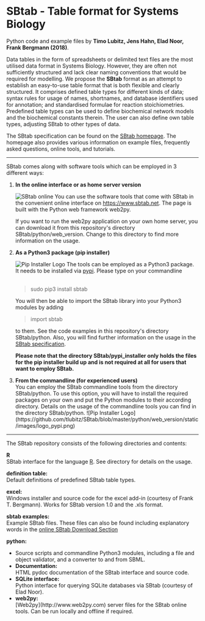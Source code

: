 SBtab - Table format for Systems Biology
========================================
Python code and example files by
<b>Timo Lubitz, Jens Hahn, Elad Noor, Frank Bergmann (2018)</b>.

Data tables in the form of spreadsheets or delimited text files are the most utilised data format in Systems Biology. However, they are often not sufficiently structured and lack clear naming conventions
that would be required for modelling. We propose the <b>SBtab</b> format as an attempt to establish an
easy-to-use table format that is both flexible and clearly structured. It comprises defined table types
for different kinds of data; syntax rules for usage of names, shortnames, and database identifiers used
for annotation; and standardised formulae for reaction stoichiometries. Predefined table types can be
used to define biochemical network models and the biochemical constants therein. The user can also
define own table types, adjusting SBtab to other types of data.

The SBtab specification can be found on the [SBtab homepage](https://www.sbtab.net/sbtab/default/downloads.html#spec). The homepage also provides various information on example files, frequently asked questions, online tools, and tutorials.

---

SBtab comes along with software tools which can be employed in 3 different ways:

<ol>
<li><b>In the online interface or as home server version</b><br>
  
  ![SBtab online](https://github.com/tlubitz/SBtab/blob/master/sbtab_screen.png)
  You can use the software tools that come with SBtab in the convenient online interface
  on https://www.sbtab.net. The page is built with the Python web framework web2py.
  
  If you want to run
  the web2py application on your own home server, you can download it from this
  repository's directory SBtab/python/web_version. Change to this directory to find more information
  on the usage.
  
  </li>

<li><b>As a Python3 package (pip installer)</b><br>
  
  ![Pip Installer Logo](https://github.com/tlubitz/SBtab/blob/master/python/web_version/static/images/logo_pypi.png)
  The tools can be employed as a Python3 package. It needs to be installed via
  [pypi](https://pypi.org/project/sbtab/). Please type on your commandline<br><br>
    
  > sudo pip3 install sbtab
  
  You will then be able to import the SBtab library into your Python3 modules by adding
  
  > import sbtab
  
  to them. See the code examples in this repository's directory SBtab/python. Also, you
  will find further information on the usage in the [SBtab specification](https://www.sbtab.net/sbtab/default/downloads.html#spec).
  
  **Please note that the directory SBtab/pypi_installer only holds the files for the
  pip installer build up and is not required at all for users that want to
  employ SBtab.**
  
  </li>
  
<li><b>From the commandline (for experienced users)</b><br>
  You can employ the SBtab commandline tools from the directory
  SBtab/python. To use this option,
  you will have to install the required packages on your own and put
  the Python modules to their according directory. Details on the usage
  of the commandline tools you can find in the directory SBtab/python.
  ![Pip Installer Logo](https://github.com/tlubitz/SBtab/blob/master/python/web_version/static/images/logo_pypi.png)
</li>
</ol>

---

The SBtab repository consists of the following directories and contents:

<b>R</b><br>
SBtab interface for the language [R](https://www.r-project.org/). See directory for details on the usage.

<b>definition table:</b><br>
Default definitions of predefined SBtab table types.

<b>excel:</b><br>
Windows installer and source code for the excel add-in (courtesy of Frank T. Bergmann). Works for SBtab version 1.0 and the .xls format.

<b>sbtab examples:</b><br>
Example SBtab files. These files can also be found including explanatory words in the [online SBtab Download Section](https://www.sbtab.net/sbtab/default/downloads.html)

<b>python:</b>
<ul>
<li>Source scripts and commandline Python3 modules, including a file and object validator, and a converter to and from SBML.</li>

<li><b>Documentation:</b><br>
HTML pydoc documentation of the SBtab interface and source code.</li>

<li><b>SQLite interface:</b><br>
Python interface for querying SQLite databases via SBtab (courtesy of Elad Noor).</li>

<li><b>web2py:</b><br>
[Web2py](http://www.web2py.com) server files for the SBtab online tools. Can be run locally and offline if required.</li>
</ul>
